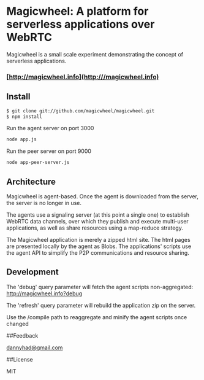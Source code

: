 # Magicwheel: A platform for serverless applications over WebRTC #

Magicwheel is a small scale experiment demonstrating the concept of serverless applications.

### [http://magicwheel.info](http:///magicwheel.info)

## Install
```sh
$ git clone git://github.com/magicwheel/magicwheel.git
$ npm install
```

Run the agent server on port 3000
```sh
node app.js
```

Run the peer server on port 9000
```sh
node app-peer-server.js
```

## Architecture

Magicwheel is agent-based. Once the agent is downloaded from the server, the server is no longer in use.

The agents use a signaling server (at this point a single one) to establish WebRTC data channels, over which they publish and execute multi-user applications, as well as share resources using a map-reduce strategy.

The Magicwheel application is merely a zipped html site. The html pages are presented locally by the agent as Blobs. The applications' scripts use the agent API to simplify the P2P communications and resource sharing.

## Development

The 'debug' query parameter will fetch the agent scripts non-aggregated: http://magicwheel.info?debug

The 'refresh' query parameter will rebuild the application zip on the server.

Use the /compile path to reaggregate and minify the agent scripts once changed

##Feedback

dannyhad@gmail.com

##License

MIT